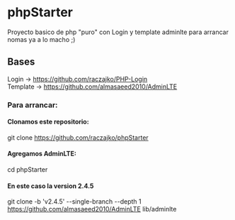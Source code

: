 # phpStarter
Proyecto basico de php "puro" con Login y template adminlte para arrancar nomas ya a lo macho ;)

## Bases

Login -> https://github.com/raczajko/PHP-Login  
Template -> https://github.com/almasaeed2010/AdminLTE  


### Para arrancar:  

#### Clonamos este repositorio:  

git clone https://github.com/raczajko/phpStarter

#### Agregamos AdminLTE:  

cd phpStarter

#### En este caso la version 2.4.5
git clone -b 'v2.4.5' --single-branch --depth 1 https://github.com/almasaeed2010/AdminLTE lib/adminlte    